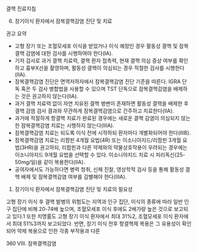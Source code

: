 결핵 진료지침

6. 장기이식 환자에서 잠복결핵감염 진단 및 치료

권고 요약
- 고형 장기 또는 조혈모세포 이식을 받았거나 이식 예정인 경우 활동성 결핵 및 잠복결핵 감염에 대한 검사를 시행하여야 한다(IA).
- 기저 검사로 과거 결핵 치료력, 결핵 환자 접촉력, 현재 결핵 의심 증상 여부를 확인하고 흉부X선을 촬영하며, 활동성 결핵이 의심되는 경우 적절한 검사를 시행한다(IIA).
- 잠복결핵감염 진단은 면역저하자에서 잠복결핵감염 진단 기준을 따른다. IGRA 단독 혹은 두 검사 병합법을 사용할 수 있으며 TST 단독으로 잠복결핵감염을 배제하는 것은 권고하지 않는다(IIA).
- 과거 결핵 치료력 없이 자연 치유된 결핵 병변이 존재하면 활동성 결핵을 배제한 후 결핵 감염 검사 결과와 무관하게 잠복결핵감염으로 간주하고 치료한다(IIA).
- 과거에 적절하게 항결핵 치료가 완료된 경우에는 새로운 결핵 감염이 의심되지 않는 한 잠복결핵감염 치료는 시행하지 않는다(IIIA).
- 잠복결핵감염 치료는 되도록 이식 전에 시작하되 환자마다 개별화되어야 한다(IIIB).
- 잠복결핵감염 치료는 리팜핀 4개월 요법(4R) 또는 이소니아지드/리팜핀 3개월 요법(3HR)을 권고하되, 리팜핀과 다른 약제와의 약물상호작용이 우려되는 경우에는 이소니아지드 9개월 요법을 선택할 수 있다. 이소니아지드 치료 시 피리독신(25-50mg/일)을 같이 복용한다(IIA).
- 공여자에서도 가능하다면 병력 청취, 신체 진찰, 영상학적 검사 등을 통해 활동성 결핵 배제 및 잠복결핵감염 여부를 감별해야 한다(IIIA).

1. 장기이식 환자에서 잠복결핵감염 진단 및 치료의 필요성

고형 장기 이식 후 결핵 발병의 위험도는 지역과 인구 집단, 이식의 종류에 따라 일반 인구 집단에 비해 20-74배 높으며, 조혈모세포 이식 후에도 2배가량 높은 것으로 보고되고 있다.1 또한 치명률도 고형 장기 이식 환자에서 최대 31%2, 조혈모세포 이식 환자에서 최대 51%3까지 보고되었다. 반면, 장기 이식 전후 항결핵제 복용은 그 유용성이 확인되어 약제 복용으로 인한 각종 부작용과 다른

360 VIII. 잠복결핵감염